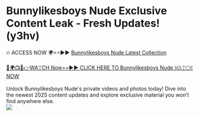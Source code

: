 # Bunnylikesboys Nude Exclusive Content Leak - Fresh Updates! (y3hv)

🔥 ACCESS NOW 🌍==►► <a href="https://tinyurl.com/yc657z5k" rel="nofollow">Bunnylikesboys Nude Latest Collection</a>
<br><br>
[🔴🌍📺📱👉WA𝚃CH Now==►► CLICK HERE TO Bunnylikesboys Nude 𝚆𝙰𝚃𝙲𝙷 NOW](https://tinyurl.com/yc657z5k)
<br><br>
Unlock Bunnylikesboys Nude's private videos and photos today! Dive into the newest 2025 content updates and explore exclusive material you won’t find anywhere else.
<br>
<a href="https://tinyurl.com/yc657z5k" rel="nofollow" data-target="animated-image.originalLink"><img src="https://camo.githubusercontent.com/8a4f000d20f83aca3bf7ec5f350d767afa0574a8a352519fd8cfa583a6f93a33/68747470733a2f2f692e696d6775722e636f6d2f644a486b345a712e676966" data-canonical-src="https://i.imgur.com/dJHk4Zq.gif" style="max-width: 100%; display: inline-block;" data-target="animated-image.originalImage"></a>
<br>
